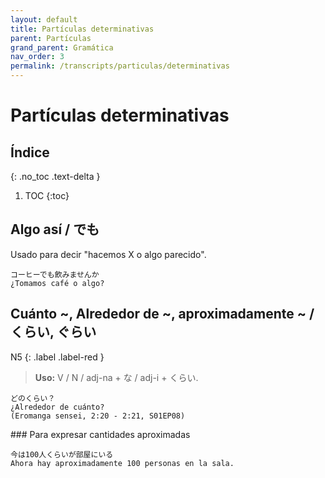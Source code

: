 ```yaml
---
layout: default
title: Partículas determinativas
parent: Partículas
grand_parent: Gramática
nav_order: 3
permalink: /transcripts/particulas/determinativas
---
```


# Partículas determinativas

## Índice
{: .no_toc .text-delta }

1. TOC
{:toc}

## Algo así / でも

Usado para decir "hacemos X o algo parecido".

```
コーヒーでも飲みませんか
¿Tomamos café o algo?
```

## Cuánto ~, Alrededor de ~, aproximadamente ~ / くらい, ぐらい

N5
{: .label .label-red }

> **Uso:** V / N / adj-na + な / adj-i + くらい.

```
どのくらい？
¿Alrededor de cuánto?
(Eromanga sensei, 2:20 - 2:21, S01EP08)
```

### Para expresar cantidades aproximadas

```
今は100人くらいが部屋にいる
Ahora hay aproximadamente 100 personas en la sala.
```